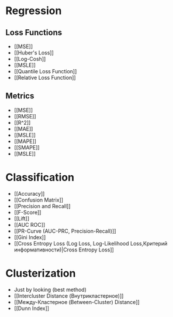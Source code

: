 # Regression
## Loss Functions
- [[MSE]]
- [[Huber's Loss]]
- [[Log-Cosh]]
- [[MSLE]]
- [[Quantile Loss Function]]
- [[Relative Loss Function]]
## Metrics
- [[MSE]]
- [[RMSE]]
- [[R^2]]
- [[MAE]]
- [[MSLE]]
- [[MAPE]]
- [[SMAPE]]
- [[MSLE]]

# Classification
- [[Accuracy]]
- [[Confusion Matrix]]
- [[Precision and Recall]]
- [[F-Score]]
- [[Lift]]
- [[AUC ROC]]
- [[PR-Curve (AUC-PRC, Precision-Recall)]]
- [[Gini Index]]
- [[Cross Entropy Loss (Log Loss, Log-Likelihood Loss,Критерий информативности)|Cross Entropy Loss]]

# Clusterization
- Just by looking (best method)
- [[Intercluster Distance (Внутрикластерное)]] 
- [[Между-Кластерное (Between-Cluster) Distance]]
- [[Dunn Index]]